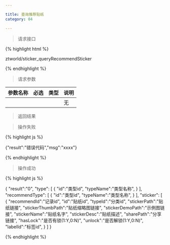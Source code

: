 ```yaml
---

title: 查询推荐贴纸
category: 04

---
```


> 请求接口

{% highlight html %}

ztworld/sticker_queryRecommendSticker

{% endhighlight %}

> 请求参数

|参数名称			|必选		|类型		|说明									
|-------------------|:---------:|:---------:|--------------------------------------------
|					|			|			|无


> 返回结果

> 操作失败

{% highlight js %}

{"result":"错误代码","msg":"xxxx"}

{% endhighlight %}

> 操作成功

{% highlight js %}

{
	"result":"0", 
	"type":
	[
		{
			"id":"类型id",
			"typeName":"类型名称",
		}
	],
	"recommendType":
	[
		{
			"id":"类型id",
			"typeName":"类型名称",
		}
	],
	"sticker":
	[
		{
			"recommendId":"记录id",
			"id":"贴纸id",
			"typeId":"分类id",
			"stickerPath":"贴纸链接",
			"stickerThumbPath":"贴纸缩略图链接",
			"stickerDemoPath":"示例图链接",
			"stickerName":"贴纸名字",
			"stickerDesc":"贴纸描述",
			"sharePath":"分享链接",
			"hasLock":"是否有锁(1:Y,0:N)",
			"unlock":"是否解锁(1:Y,0:N)",
			"labelId":"标签id",
		}
	]
}

{% endhighlight %}
